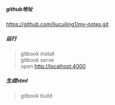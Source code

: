 ##### github地址
https://github.com/liucuiling1/my-notes.git

##### 运行
> gitbook install   
> gitbook serve   
> open [http://localhost:4000](http://localhost:4000)

##### 生成html
> gitbook build
